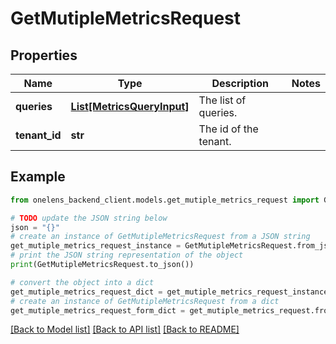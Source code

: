 # GetMutipleMetricsRequest


## Properties

Name | Type | Description | Notes
------------ | ------------- | ------------- | -------------
**queries** | [**List[MetricsQueryInput]**](MetricsQueryInput.md) | The list of queries. | 
**tenant_id** | **str** | The id of the tenant. | 

## Example

```python
from onelens_backend_client.models.get_mutiple_metrics_request import GetMutipleMetricsRequest

# TODO update the JSON string below
json = "{}"
# create an instance of GetMutipleMetricsRequest from a JSON string
get_mutiple_metrics_request_instance = GetMutipleMetricsRequest.from_json(json)
# print the JSON string representation of the object
print(GetMutipleMetricsRequest.to_json())

# convert the object into a dict
get_mutiple_metrics_request_dict = get_mutiple_metrics_request_instance.to_dict()
# create an instance of GetMutipleMetricsRequest from a dict
get_mutiple_metrics_request_form_dict = get_mutiple_metrics_request.from_dict(get_mutiple_metrics_request_dict)
```
[[Back to Model list]](../README.md#documentation-for-models) [[Back to API list]](../README.md#documentation-for-api-endpoints) [[Back to README]](../README.md)


